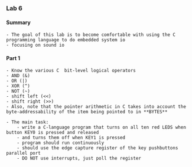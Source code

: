 ### Lab 6

#### Summary
    - The goal of this lab is to become comfortable with using the C programming language to do embedded system io
    - focusing on sound io

#### Part 1
    - Know the various C  bit-level logical operators
    - AND (&)
    - OR (|)
    - XOR (^)
    - NOT (~)
    - shift left (<<)
    - shift right (>>)
    - Also, note that the pointer arithmetic in C takes into account the byte-addressability of the item being pointed to in **BYTES**

    - The main task: 
        - write a C-language program that turns on all ten red LEDS when button KEY0 is pressed and released
        - and turns them off when KEY1 is pressed
        - program should run continuously
        - should use the edge capture register of the key pushbuttons parallel port
        - DO NOT use interrupts, just poll the register

